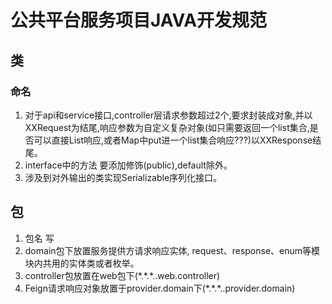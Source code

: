 # 公共平台服务项目JAVA开发规范
## 类
### 命名
1. 对于api和service接口,controller层请求参数超过2个,要求封装成对象,并以XXRequest为结尾,响应参数为自定义复杂对象(如只需要返回一个list集合,是否可以直接List<E>响应,或者Map中put进一个list集合响应???)以XXResponse结尾。
2. interface中的方法 要添加修饰(public),default除外。
3. 涉及到对外输出的类实现Serializable序列化接口。

## 包

1. 包名 写
2. domain包下放置服务提供方请求响应实体, request、response、enum等模块内共用的实体类或者枚举。
3. controller包放置在web包下(\*.\*.\*..web.controller)
4. Feign请求响应对象放置于provider.domain下(\*.\*.\*..provider.domain)
